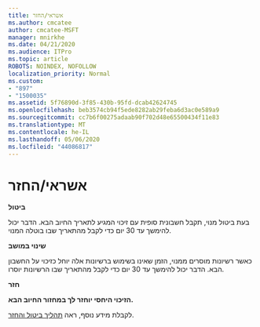 ```yaml
---
title: אשראי/החזר
ms.author: cmcatee
author: cmcatee-MSFT
manager: mnirkhe
ms.date: 04/21/2020
ms.audience: ITPro
ms.topic: article
ROBOTS: NOINDEX, NOFOLLOW
localization_priority: Normal
ms.custom:
- "897"
- "1500035"
ms.assetid: 5f76890d-3f85-430b-95fd-dcab42624745
ms.openlocfilehash: beb3574cb94f5ede8282ab29feba6d3ac0e589a9
ms.sourcegitcommit: cc7b6f00275adaab90f702d48e65500434f11e83
ms.translationtype: MT
ms.contentlocale: he-IL
ms.lasthandoff: 05/06/2020
ms.locfileid: "44086817"
---
```

# <a name="creditrefund"></a>אשראי/החזר

**ביטול**
  
בעת ביטול מנוי, תקבל חשבונית סופית עם זיכוי המגיע לתאריך החיוב הבא. הדבר יכול להימשך עד 30 יום כדי לקבל מהתאריך שבו בוטלה המנוי.
  
**שינוי במושב**
  
כאשר רשיונות מוסרים ממנוי, הזמן שאינו בשימוש ברשיונות אלה יוחל כזיכוי על החשבון הבא. הדבר יכול להימשך עד 30 יום כדי לקבל מהתאריך שבו הרשיונות יוסרו.

**חזר**

**הזיכוי היחסי יוחזר לך במחזור החיוב הבא.**

לקבלת מידע נוסף, ראה [תהליך ביטול והחזר](https://docs.microsoft.com/microsoft-365/commerce/subscriptions/cancel-your-subscription?view=o365-worldwide). 
